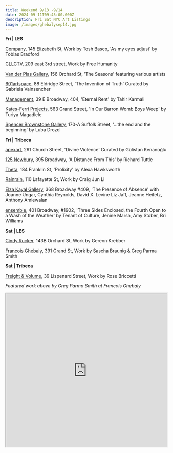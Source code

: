 ```yaml
---
title: Weekend 9/13 -9/14
date: 2024-09-11T09:45:00.000Z
description: Fri Sat NYC Art Listings
image: /images/ghebalysep14.jpg
---
```

**F﻿ri | LES**

[Company](https://companygallery.us/), 145 Elizabeth St, Work by Tosh Basco, 'As my eyes adjust' by Tobias Bradford

[CLLCTV](https://www.instagram.com/cllctv.nyc), 209 east 3rd street, Work by Free Humanity

[Van der Plas Gallery](https://www.vanderplasgallery.com/), 156 Orchard St, 'The Seasons' featuring various artists

[601artspace](https://601artspace.org/The-Invention-of-Truth), 88 Eldridge Street, 'The Invention of Truth' Curated by Gabriela Vainsencher

[Management](https://management.nyc/), 39 E Broadway, 404, 'Eternal Rent' by Tahir Karmali

[Kates-Ferri Projects](https://www.katesferriprojects.com/), 563 Grand Street, 'In Our Barron Womb Boys Weep' by Turiya Magadlele

[Spencer Brownstone Gallery](https://spencerbrownstonegallery.com/exhibitions/the-end-and-the-beginning), 170-A Suffolk Street, '...the end and the beginning' by Luba Drozd

**F﻿ri | Tribeca**

[apexart](https://apexart.org/kenanoglu.php), 291 Church Street, 'Divine Violence' Curated by Gülistan Kenanoğlu

[125 Newbury](https://www.125newbury.com/exhibitions/richard-tuttle), 395 Broadway, 'A Distance From This' by Richard Tuttle

[Theta](https://www.theta.nyc/), 184 Franklin St, 'Prolixity' by Alexa Hawksworth

[Rainrain](https://www.rainraingallery.com/about), 110 Lafayette St, Work by Craig Jun Li

[Elza Kayal Gallery](https://elzakayal.com/#shows), 368 Broadway #409, 'The Presence of Absence' with Joanne Ungar, Cynthia Reynolds, David X. Levine Liz Jaff, Jeanne Heifetz, Anthony Amiewalan

[ensemble](https://ensemble.nyc/), 401 Broadway, #1902, 'Three Sides Enclosed, the Fourth Open to a Wash of the Weather' by Tenant of Culture, Jenine Marsh, Amy Stober, Bri Williams

**S﻿at | LES**

[Cindy Rucker](https://www.cindyruckergallery.com/), 143B Orchard St, Work by Gereon Krebber

[Francois Ghebaly](http://ghebaly.com/), 391 Grand St, Work by Sascha Braunig & Greg Parma Smith

**S﻿at | Tribeca**

[Freight & Volume](http://www.freightandvolume.com/exhibitions), 39 Lispenard Street, Work by Rose Briccetti

*F﻿eatured work above by Greg Parma Smith at Francois Ghebaly*

<iframe src="https://www.google.com/maps/d/u/1/embed?mid=1rRwMOVYk06tAab3dWLFUhInF9NThuvM&ehbc=2E312F" width="100%" height="480"></iframe>